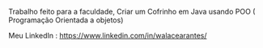 Trabalho feito para a faculdade, 
Criar um Cofrinho em Java usando POO ( Programação Orientada a objetos)

Meu LinkedIn : https://www.linkedin.com/in/walacearantes/
